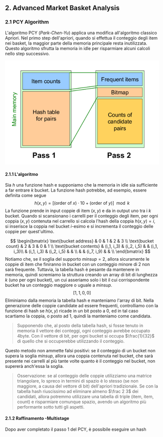 ## 2. Advanced Market Basket Analysis



### 2.1 PCY Algorithm 

L'algoritmo PCY (*Park-Chen-Yu*) applica una modifica all'algoritmo classico Apriori. Nel primo step dell'apriori, quando si effettua il conteggio degli item nei basket, la maggior parte della memoria principale resta inutilizzata. Questo algoritmo sfrutta la memoria in idle per risparmiare alcuni calcoli nello step successivo.  

![image-20210603182721625](ch_2_advanced_mbi.assets/image-20210603182721625.png)

#### 2.1.1 L'algoritmo

Sia $h$ una funzione hash e supponiamo che la memoria in idle sia sufficiente a far entrare $k$ bucket. La funzione hash potrebbe, ad esempio, essere definita come segue
$$
h(x,y) = [(\text{order of }x) \cdot 10 + (\text{order of }y)] \mod{k}
$$
La funzione prende in input coppie di item $(x,y)$ e da in output uno tra i $k$ bucket. Quando si scansionano i carrelli per il conteggio degli item, per ogni coppia $(x,y)$ contenuta nel carrello si calcola l'hash della coppia $h(x,y) = i$, si inserisce la coppia nel bucket $i$-esimo e si incrementa il conteggio delle coppie per quest'ultimo.  


$$
\begin{bmatrix}
\text{bucket address} 	& 0 & 1 & 2 & 3 \\
\text{bucket count} 	& 2 & 3 & 0 & 1 \\
\text{bucket contents} 	& (i_1, i_3) & (i_2, i_5) &  & (i_1, i_3)\\
						& (i_1, i_3) & (i_2, i_5) &  & \\
						&  & (i_7, i_9) &  & \\
\end{bmatrix}
$$
Notiamo che, se il soglia del supporto $minsup = 2$, allora sicuramente le coppie di item che finiranno in bucket con un conteggio minore di 2 non sarà frequente. Tuttavia, la tabella hash è pesante da mantenere in memoria, quindi scremiamo la struttura creando un array di bit di lunghezza $k$ (uno per ogni bucket), un cui asseriamo solo i bit il cui corrispondente bucket ha un conteggio maggiore o uguale a $minsup$. 
$$
[1,1,0,0]
$$
Eliminiamo dalla memoria la tabella hash e manteniamo l'array di bit. Nella generazione delle coppie candidate ad essere frequenti, controlliamo con la funzione di hash se $h(x,y)$ ricade in un bit posto a 0, ed in tal caso scartiamo la coppia, o posto ad 1, quindi la manteniamo come candidata. 

> Supponendo che, al posto della tabella hash, si fosse tenuto in memoria il vettore dei conteggi, ogni conteggio avrebbe occupato 4byte. Con il vettore di bit, per ogni bucket si occupa $\frac{1}{32}$ di quello che si occuperebbe utilizzando il conteggio. 

Questo metodo non ammette falsi positivi: se il conteggio di un bucket non supera la soglia $minsup$, allora una coppia contenuta nel bucket, che sarà presente nei carrelli al più tante volte quanto è il conteggio nel bucket, non supererà anch'essa la soglia. 

> Osservazione: se al conteggio delle coppie utilizziamo una matrice triangolare, lo spreco in termini di spazio è lo stesso (se non maggiore, a causa del vettore di bit) dell'apriori tradizionale. Se con la tabella hash riuscissimo ad eliminare almeno $\frac 2 3$ dei candidati, allora potremmo utilizzare una tabella di triple (item, item, count) e risparmiare comunque spazio, avendo un algoritmo più performante sotto tutti gli aspetti. 



#### 2.1.2 Raffinamento -Multistage 

Dopo aver completato il passo 1 del PCY, è possibile eseguire un hash 



 